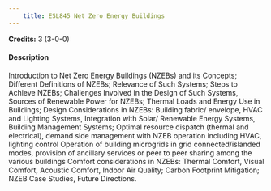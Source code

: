 ```yaml
---
    title: ESL845 Net Zero Energy Buildings
---
```

**Credits:** 3 (3-0-0)



#### Description 
Introduction to Net Zero Energy Buildings (NZEBs) and its Concepts; Different Definitions of NZEBs; Relevance of Such Systems; Steps to Achieve NZEBs; Challenges Involved in the Design of Such Systems, Sources of Renewable Power for NZEBs; Thermal Loads and Energy Use in Buildings; Design Considerations in NZEBs: Building fabric/ envelope, HVAC and Lighting Systems, Integration with Solar/ Renewable Energy Systems, Building Management Systems; Optimal resource dispatch (thermal and electrical), demand side management with NZEB operation including HVAC, lighting control Operation of building microgrids in grid connected/islanded modes, provision of ancillary services or peer to peer sharing among the various buildings Comfort considerations in NZEBs: Thermal Comfort, Visual Comfort, Acoustic Comfort, Indoor Air Quality; Carbon Footprint Mitigation; NZEB Case Studies, Future Directions.